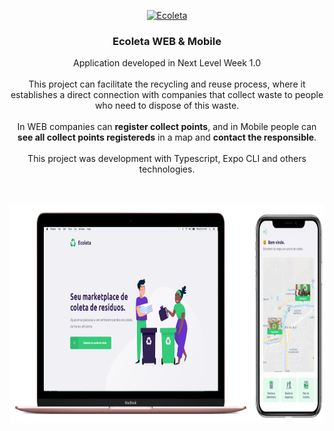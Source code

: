 <p align="center">
  <a href="https://github.com/gmass0n/ecoleta">
    <img src="./.github/ecoleta.png" alt="Ecoleta">
  </a>
  <h3 align="center">Ecoleta WEB & Mobile</h3>
  <p align="center">
    Application developed in Next Level Week 1.0
  <br />
  <br />
    This project can facilitate the recycling and reuse process, where it establishes a direct connection with companies that collect waste to people who need to dispose of this waste.
  <br />
  <br />
    In WEB companies can <strong>register collect points</strong>, and in Mobile people can <strong>see all collect points registereds</strong> in a map and <strong>contact the responsible</strong>.
  <br />
  <br />
    This project was development with Typescript, Expo CLI and others technologies.
  <br />
  <br />
  <br />
  <p align="center">
    <a href="https://github.com/gmass0n/ecoleta">
      <img src="./.github/web-mobile.png" alt="WEB&Mobile" height="350">
    </a>
  </p>
